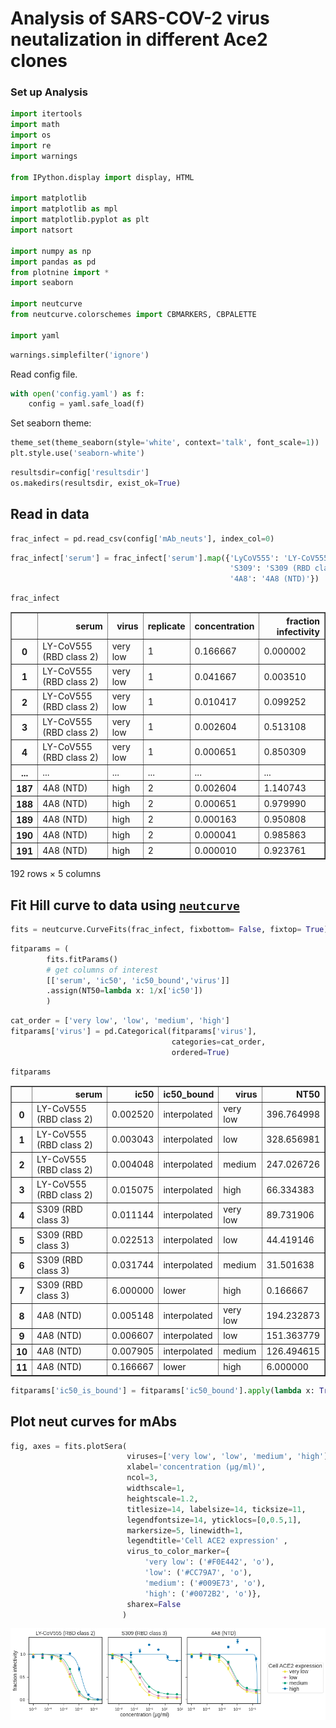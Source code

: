 # Analysis of SARS-COV-2 virus neutalization in different Ace2 clones

### Set up Analysis


```python
import itertools
import math
import os
import re
import warnings

from IPython.display import display, HTML

import matplotlib
import matplotlib as mpl
import matplotlib.pyplot as plt
import natsort

import numpy as np
import pandas as pd
from plotnine import *
import seaborn

import neutcurve
from neutcurve.colorschemes import CBMARKERS, CBPALETTE

import yaml
```


```python
warnings.simplefilter('ignore')
```

Read config file.


```python
with open('config.yaml') as f:
    config = yaml.safe_load(f)
```

Set seaborn theme:


```python
theme_set(theme_seaborn(style='white', context='talk', font_scale=1))
plt.style.use('seaborn-white')
```


```python
resultsdir=config['resultsdir']
os.makedirs(resultsdir, exist_ok=True)
```

## Read in data


```python
frac_infect = pd.read_csv(config['mAb_neuts'], index_col=0)
```


```python
frac_infect['serum'] = frac_infect['serum'].map({'LyCoV555': 'LY-CoV555 (RBD class 2)',
                                                 'S309': 'S309 (RBD class 3)',
                                                 '4A8': '4A8 (NTD)'})

```


```python
frac_infect
```




<div>
<style scoped>
    .dataframe tbody tr th:only-of-type {
        vertical-align: middle;
    }

    .dataframe tbody tr th {
        vertical-align: top;
    }

    .dataframe thead th {
        text-align: right;
    }
</style>
<table border="1" class="dataframe">
  <thead>
    <tr style="text-align: right;">
      <th></th>
      <th>serum</th>
      <th>virus</th>
      <th>replicate</th>
      <th>concentration</th>
      <th>fraction infectivity</th>
    </tr>
  </thead>
  <tbody>
    <tr>
      <th>0</th>
      <td>LY-CoV555 (RBD class 2)</td>
      <td>very low</td>
      <td>1</td>
      <td>0.166667</td>
      <td>0.000002</td>
    </tr>
    <tr>
      <th>1</th>
      <td>LY-CoV555 (RBD class 2)</td>
      <td>very low</td>
      <td>1</td>
      <td>0.041667</td>
      <td>0.003510</td>
    </tr>
    <tr>
      <th>2</th>
      <td>LY-CoV555 (RBD class 2)</td>
      <td>very low</td>
      <td>1</td>
      <td>0.010417</td>
      <td>0.099252</td>
    </tr>
    <tr>
      <th>3</th>
      <td>LY-CoV555 (RBD class 2)</td>
      <td>very low</td>
      <td>1</td>
      <td>0.002604</td>
      <td>0.513108</td>
    </tr>
    <tr>
      <th>4</th>
      <td>LY-CoV555 (RBD class 2)</td>
      <td>very low</td>
      <td>1</td>
      <td>0.000651</td>
      <td>0.850309</td>
    </tr>
    <tr>
      <th>...</th>
      <td>...</td>
      <td>...</td>
      <td>...</td>
      <td>...</td>
      <td>...</td>
    </tr>
    <tr>
      <th>187</th>
      <td>4A8 (NTD)</td>
      <td>high</td>
      <td>2</td>
      <td>0.002604</td>
      <td>1.140743</td>
    </tr>
    <tr>
      <th>188</th>
      <td>4A8 (NTD)</td>
      <td>high</td>
      <td>2</td>
      <td>0.000651</td>
      <td>0.979990</td>
    </tr>
    <tr>
      <th>189</th>
      <td>4A8 (NTD)</td>
      <td>high</td>
      <td>2</td>
      <td>0.000163</td>
      <td>0.950808</td>
    </tr>
    <tr>
      <th>190</th>
      <td>4A8 (NTD)</td>
      <td>high</td>
      <td>2</td>
      <td>0.000041</td>
      <td>0.985863</td>
    </tr>
    <tr>
      <th>191</th>
      <td>4A8 (NTD)</td>
      <td>high</td>
      <td>2</td>
      <td>0.000010</td>
      <td>0.923761</td>
    </tr>
  </tbody>
</table>
<p>192 rows × 5 columns</p>
</div>



## Fit Hill curve to data using [`neutcurve`](https://jbloomlab.github.io/neutcurve/)


```python
fits = neutcurve.CurveFits(frac_infect, fixbottom= False, fixtop= True)
```


```python
fitparams = (
        fits.fitParams()
        # get columns of interest
        [['serum', 'ic50', 'ic50_bound','virus']]
        .assign(NT50=lambda x: 1/x['ic50'])        
        )
```


```python
cat_order = ['very low', 'low', 'medium', 'high']
fitparams['virus'] = pd.Categorical(fitparams['virus'],
                                    categories=cat_order,
                                    ordered=True)
```


```python
fitparams
```




<div>
<style scoped>
    .dataframe tbody tr th:only-of-type {
        vertical-align: middle;
    }

    .dataframe tbody tr th {
        vertical-align: top;
    }

    .dataframe thead th {
        text-align: right;
    }
</style>
<table border="1" class="dataframe">
  <thead>
    <tr style="text-align: right;">
      <th></th>
      <th>serum</th>
      <th>ic50</th>
      <th>ic50_bound</th>
      <th>virus</th>
      <th>NT50</th>
    </tr>
  </thead>
  <tbody>
    <tr>
      <th>0</th>
      <td>LY-CoV555 (RBD class 2)</td>
      <td>0.002520</td>
      <td>interpolated</td>
      <td>very low</td>
      <td>396.764998</td>
    </tr>
    <tr>
      <th>1</th>
      <td>LY-CoV555 (RBD class 2)</td>
      <td>0.003043</td>
      <td>interpolated</td>
      <td>low</td>
      <td>328.656981</td>
    </tr>
    <tr>
      <th>2</th>
      <td>LY-CoV555 (RBD class 2)</td>
      <td>0.004048</td>
      <td>interpolated</td>
      <td>medium</td>
      <td>247.026726</td>
    </tr>
    <tr>
      <th>3</th>
      <td>LY-CoV555 (RBD class 2)</td>
      <td>0.015075</td>
      <td>interpolated</td>
      <td>high</td>
      <td>66.334383</td>
    </tr>
    <tr>
      <th>4</th>
      <td>S309 (RBD class 3)</td>
      <td>0.011144</td>
      <td>interpolated</td>
      <td>very low</td>
      <td>89.731906</td>
    </tr>
    <tr>
      <th>5</th>
      <td>S309 (RBD class 3)</td>
      <td>0.022513</td>
      <td>interpolated</td>
      <td>low</td>
      <td>44.419146</td>
    </tr>
    <tr>
      <th>6</th>
      <td>S309 (RBD class 3)</td>
      <td>0.031744</td>
      <td>interpolated</td>
      <td>medium</td>
      <td>31.501638</td>
    </tr>
    <tr>
      <th>7</th>
      <td>S309 (RBD class 3)</td>
      <td>6.000000</td>
      <td>lower</td>
      <td>high</td>
      <td>0.166667</td>
    </tr>
    <tr>
      <th>8</th>
      <td>4A8 (NTD)</td>
      <td>0.005148</td>
      <td>interpolated</td>
      <td>very low</td>
      <td>194.232873</td>
    </tr>
    <tr>
      <th>9</th>
      <td>4A8 (NTD)</td>
      <td>0.006607</td>
      <td>interpolated</td>
      <td>low</td>
      <td>151.363779</td>
    </tr>
    <tr>
      <th>10</th>
      <td>4A8 (NTD)</td>
      <td>0.007905</td>
      <td>interpolated</td>
      <td>medium</td>
      <td>126.494615</td>
    </tr>
    <tr>
      <th>11</th>
      <td>4A8 (NTD)</td>
      <td>0.166667</td>
      <td>lower</td>
      <td>high</td>
      <td>6.000000</td>
    </tr>
  </tbody>
</table>
</div>




```python
fitparams['ic50_is_bound'] = fitparams['ic50_bound'].apply(lambda x: True if x!='interpolated' else False)

```

## Plot neut curves for mAbs


```python
fig, axes = fits.plotSera(
                          viruses=['very low', 'low', 'medium', 'high'],
                          xlabel='concentration (µg/ml)',
                          ncol=3,
                          widthscale=1,
                          heightscale=1.2,
                          titlesize=14, labelsize=14, ticksize=11,
                          legendfontsize=14, yticklocs=[0,0.5,1],
                          markersize=5, linewidth=1,
                          legendtitle='Cell ACE2 expression' ,
                          virus_to_color_marker={
                              'very low': ('#F0E442', 'o'),
                              'low': ('#CC79A7', 'o'),
                              'medium': ('#009E73', 'o'),
                              'high': ('#0072B2', 'o')},
                          sharex=False
                         )
```


    
![png](virus_neutralization_mAbs_files/virus_neutralization_mAbs_20_0.png)
    



```python

```
